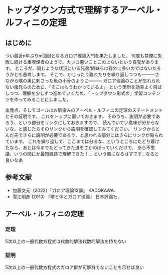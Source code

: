 # トップダウン方式で理解するアーベル・ルフィニの定理

## はじめに
つい最近n年ぶりm回目となるガロア理論入門を果たしました。
何度も禁煙に失敗し続ける重喫煙者のようで、カッコ悪いことこの上ないという自覚があります。
ところが、同じような状況にいる兄弟/姉妹らは存外に多いのではないだろうかとも愚考します。
そこで、かじったり離れたりを繰り返しつつも―――さながら喉の奥に刺さった魚の小骨のように―――
ガロア理論のことが忘れられない諸兄らのために、「そこはもうわかっているよ」
という箇所を効率よく飛ばしつつ、理解を少しずつ進めていくため、「トップダウン形式の」学習コンテンツを作ってみることにしました。

出発点、そしてゴールはお馴染みのアーベル・ルフィニの定理のステートメントとその証明です。
これをトップに置いておきます。
そのうち、説明が必要であろう、という部分をリンクにしておきますので、
読んでいてい意味が分からないな、と感じたらそのリンクから説明を確認してみてください。
リンクからとんだ先でさらに説明が必要であろう、と思われる部分にはさらにリンクが貼られています。
これを繰り返して、ここまでは分るな、というところにたどり着けたなら、あとは今までたどってきた道をさかのぼっていくだけで、
あら不思議、いつの間にか最短経路で理解できた！
…という風になるはずです…なると良いなあ

## 参考文献
- 加藤文元（2022）『ガロア理論12講』 KADOKAWA．
- 雪江明彦 (2010) 『環と体とガロア理論』 日本評論社．

## アーベル・ルフィニの定理

### 定理
5次以上の一般代数方程式は代数的解法代数的解法を持たない

### 証明
5次以上の一般代数方程式のガロア群が可解群でないことを示せば良い
